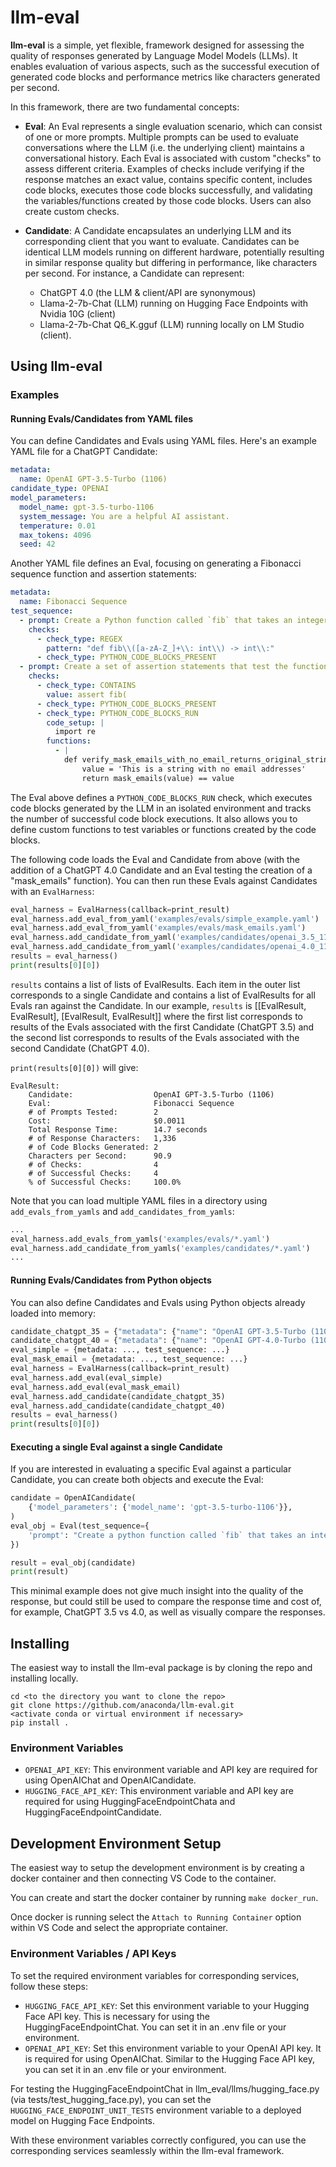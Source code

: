 # llm-eval

**llm-eval** is a simple, yet flexible, framework designed for assessing the quality of responses generated by Language Model Models (LLMs). It enables evaluation of various aspects, such as the successful execution of generated code blocks and performance metrics like characters generated per second.

In this framework, there are two fundamental concepts:

- **Eval**: An Eval represents a single evaluation scenario, which can consist of one or more prompts. Multiple prompts can be used to evaluate conversations where the LLM (i.e. the underlying client) maintains a conversational history. Each Eval is associated with custom "checks" to assess different criteria. Examples of checks include verifying if the response matches an exact value, contains specific content, includes code blocks, executes those code blocks successfully, and validating the variables/functions created by those code blocks. Users can also create custom checks.

- **Candidate**: A Candidate encapsulates an underlying LLM and its corresponding client that you want to evaluate. Candidates can be identical LLM models running on different hardware, potentially resulting in similar response quality but differing in performance, like characters per second. For instance, a Candidate can represent:
    - ChatGPT 4.0 (the LLM & client/API are synonymous)
    - Llama-2-7b-Chat (LLM) running on Hugging Face Endpoints with Nvidia 10G (client)
    - Llama-2-7b-Chat Q6_K.gguf (LLM) running locally on LM Studio (client).

## Using llm-eval

### Examples

#### Running Evals/Candidates from YAML files

You can define Candidates and Evals using YAML files. Here's an example YAML file for a ChatGPT Candidate:

```yaml
metadata:
  name: OpenAI GPT-3.5-Turbo (1106)
candidate_type: OPENAI
model_parameters:
  model_name: gpt-3.5-turbo-1106
  system_message: You are a helpful AI assistant.
  temperature: 0.01
  max_tokens: 4096
  seed: 42
```

Another YAML file defines an Eval, focusing on generating a Fibonacci sequence function and assertion statements:

```yaml
metadata:
  name: Fibonacci Sequence
test_sequence:
  - prompt: Create a Python function called `fib` that takes an integer `n` and returns the `n`th number in the Fibonacci sequence. Use type hints and docstrings.
    checks:
      - check_type: REGEX
        pattern: "def fib\\([a-zA-Z_]+\\: int\\) -> int\\:"
      - check_type: PYTHON_CODE_BLOCKS_PRESENT
  - prompt: Create a set of assertion statements that test the function.
    checks:
      - check_type: CONTAINS
        value: assert fib(
      - check_type: PYTHON_CODE_BLOCKS_PRESENT
      - check_type: PYTHON_CODE_BLOCKS_RUN
        code_setup: |
          import re
        functions:
          - |
            def verify_mask_emails_with_no_email_returns_original_string(code_blocks: list[str]) -> bool:
                value = 'This is a string with no email addresses'
                return mask_emails(value) == value

```

The Eval above defines a `PYTHON_CODE_BLOCKS_RUN` check, which executes code blocks generated by the LLM in an isolated environment and tracks the number of successful code block executions. It also allows you to define custom functions to test variables or functions created by the code blocks.

The following code loads the Eval and Candidate from above (with the addition of a ChatGPT 4.0 Candidate and an Eval testing the creation of a "mask_emails" function). You can then run these Evals against Candidates with an `EvalHarness`:

```python
eval_harness = EvalHarness(callback=print_result)
eval_harness.add_eval_from_yaml('examples/evals/simple_example.yaml')
eval_harness.add_eval_from_yaml('examples/evals/mask_emails.yaml')
eval_harness.add_candidate_from_yaml('examples/candidates/openai_3.5_1106.yaml')
eval_harness.add_candidate_from_yaml('examples/candidates/openai_4.0_1106.yaml')
results = eval_harness()
print(results[0][0])
```

`results` contains a list of lists of EvalResults. Each item in the outer list corresponds to a single Candidate and contains a list of EvalResults for all Evals ran against the Candidate. In our example, `results` is [[EvalResult, EvalResult], [EvalResult, EvalResult]] where the first list corresponds to results of the Evals associated with the first Candidate (ChatGPT 3.5) and the second list corresponds to results of the Evals associated with the second Candidate (ChatGPT 4.0).

`print(results[0][0])` will give:

```
EvalResult:
    Candidate:                  OpenAI GPT-3.5-Turbo (1106)
    Eval:                       Fibonacci Sequence
    # of Prompts Tested:        2
    Cost:                       $0.0011
    Total Response Time:        14.7 seconds
    # of Response Characters:   1,336
    # of Code Blocks Generated: 2
    Characters per Second:      90.9
    # of Checks:                4
    # of Successful Checks:     4
    % of Successful Checks:     100.0%
```

Note that you can load multiple YAML files in a directory using `add_evals_from_yamls` and `add_candidates_from_yamls`:

```python
...
eval_harness.add_evals_from_yamls('examples/evals/*.yaml')
eval_harness.add_candidate_from_yamls('examples/candidates/*.yaml')
...
```

#### Running Evals/Candidates from Python objects

You can also define Candidates and Evals using Python objects already loaded into memory:

```python
candidate_chatgpt_35 = {"metadata": {"name": "OpenAI GPT-3.5-Turbo (1106)" ... }
candidate_chatgpt_40 = {"metadata": {"name": "OpenAI GPT-4.0-Turbo (1106)" ... }
eval_simple = {metadata: ..., test_sequence: ...}
eval_mask_email = {metadata: ..., test_sequence: ...}
eval_harness = EvalHarness(callback=print_result)
eval_harness.add_eval(eval_simple)
eval_harness.add_eval(eval_mask_email)
eval_harness.add_candidate(candidate_chatgpt_35)
eval_harness.add_candidate(candidate_chatgpt_40)
results = eval_harness()
print(results[0][0])
```

#### Executing a single Eval against a single Candidate

If you are interested in evaluating a specific Eval against a particular Candidate, you can create both objects and execute the Eval:

```python
candidate = OpenAICandidate(
    {'model_parameters': {'model_name': 'gpt-3.5-turbo-1106'}},
)
eval_obj = Eval(test_sequence={
    'prompt': "Create a python function called `fib` that takes an integer `n` and returns the `n`th number in the Fibonacci sequence. Use type hints and docstrings."
})

result = eval_obj(candidate)
print(result)
```

This minimal example does not give much insight into the quality of the response, but could still be used to compare the response time and cost of, for example, ChatGPT 3.5 vs 4.0, as well as visually compare the responses.


## Installing

The easiest way to install the llm-eval package is by cloning the repo and installing locally.

```
cd <to the directory you want to clone the repo>
git clone https://github.com/anaconda/llm-eval.git
<activate conda or virtual environment if necessary>
pip install .
```

### Environment Variables

- `OPENAI_API_KEY`: This environment variable and API key are required for using OpenAIChat and OpenAICandidate.
- `HUGGING_FACE_API_KEY`: This environment variable and API key are required for using HuggingFaceEndpointChata and HuggingFaceEndpointCandidate.

## Development Environment Setup

The easiest way to setup the development environment is by creating a docker container and then connecting VS Code to the container.

You can create and start the docker container by running `make docker_run`. 

Once docker is running select the `Attach to Running Container` option within VS Code and select the appropriate container.

### Environment Variables / API Keys

To set the required environment variables for corresponding services, follow these steps:

- `HUGGING_FACE_API_KEY`: Set this environment variable to your Hugging Face API key. This is necessary for using the HuggingFaceEndpointChat. You can set it in an .env file or your environment.
- `OPENAI_API_KEY`: Set this environment variable to your OpenAI API key. It is required for using OpenAIChat. Similar to the Hugging Face API key, you can set it in an .env file or your environment.

For testing the HuggingFaceEndpointChat in llm_eval/llms/hugging_face.py (via tests/test_hugging_face.py), you can set the `HUGGING_FACE_ENDPOINT_UNIT_TESTS` environment variable to a deployed model on Hugging Face Endpoints.

With these environment variables correctly configured, you can use the corresponding services seamlessly within the llm-eval framework.
